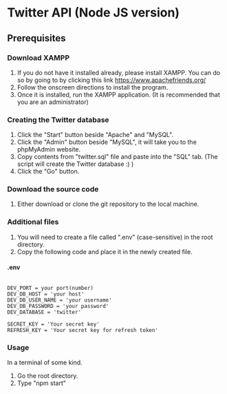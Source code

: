 # Twitter API (Node JS version)

## Prerequisites
### Download XAMPP
1. If you do not have it installed already, please install XAMPP. You can do so by going to by clicking this link https://www.apachefriends.org/
2. Follow the onscreen directions to install the program.
3. Once it is installed, run the XAMPP application. (It is recommended that you are an administrator)

### Creating the Twitter database
1. Click the "Start" button beside "Apache" and "MySQL".
2. Click the "Admin" button beside "MySQL", it will take you to the phpMyAdmin website.
3. Copy contents from "twitter.sql" file and paste into the "SQL" tab. (The script will create the Twitter database :) )
4. Click the "Go" button.

### Download the source code
1. Either download or clone the git repository to the local machine.

### Additional files
1. You will need to create a file called ".env" (case-sensitive) in the root directory.
2. Copy the following code and place it in the newly created file.

#### .env
```.env

DEV_PORT = your port(number)
DEV_DB_HOST = 'your host'
DEV_DB_USER_NAME = 'your username'
DEV_DB_PASSWORD = 'your password'
DEV_DATABASE = 'twitter'

SECRET_KEY = 'Your secret key'
REFRESH_KEY = 'Your secret key for refresh token'

```

### Usage
In a terminal of some kind.
1. Go the root directory.
2. Type "npm start"